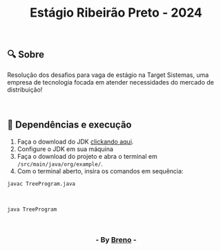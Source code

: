 <h1 align = "center"> Estágio Ribeirão Preto - 2024 </h1><br>

<h2> &#128269; Sobre </h2>

<p>Resolução dos desafios para vaga de estágio na Target Sistemas, uma empresa de tecnologia focada em atender necessidades do mercado de distribuição!</p><br>

<h2> &#128296; Dependências e execução </h2>

<ol>
   <li>Faça o download do JDK <a href="https://www.oracle.com/br/java/technologies/downloads/" target="_blank">clickando aqui</a>.</li>
   <li>Configure o JDK em sua máquina</li>
   <li>Faça o download do projeto e abra o terminal em <code>/src/main/java/org/example/</code>.</li>
   <li>Com o terminal aberto, insira os comandos em sequência:</li>
</ol>

 	javac TreeProgram.java  
<br>

	java TreeProgram

<br><h3 align = "center"> - By <a href = "https://www.linkedin.com/in/breno-barbosa-de-oliveira-810866275/" target = "_blank">Breno</a> - </h3>
